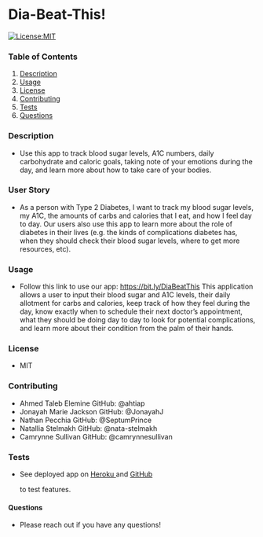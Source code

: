 # Dia-Beat-This!

[![License:MIT](https://img.shields.io/badge/License-MIT-yellow.svg)](https://opensource.org/licenses/MIT)

### Table of Contents

1. [Description](#description)
2. [Usage](#usage)
3. [License](#license)
4. [Contributing](#contribution)
5. [Tests](#testing)
6. [Questions](#questions)

### Description

- Use this app to track blood sugar levels, A1C numbers, daily carbohydrate and caloric goals, taking note of your emotions during the day, and learn more about how to take care of your bodies.

### User Story

- As a person with Type 2 Diabetes, I want to track my blood sugar levels, my A1C, the amounts of carbs and calories that I eat, and how I feel day to day. 
Our users also use this app to learn more about the role of diabetes in their lives (e.g. the kinds of complications diabetes has, when they should check their blood sugar levels, where to get more resources, etc).


### Usage

- Follow this link to use our app: https://bit.ly/DiaBeatThis This application allows a user to input their blood sugar and A1C levels, their daily allotment for carbs and calories, keep track of how they feel during the day, know exactly when to schedule their next doctor’s appointment, what they should be doing day to day to look for potential complications, and learn more about their condition from the palm of their hands.


### License

- MIT

### Contributing

- Ahmed Taleb Elemine
  GitHub: @ahtiap
- Jonayah Marie Jackson
  GitHub: @JonayahJ
- Nathan Pecchia
  GitHub: @SeptumPrince
- Natallia Stelmakh
  GitHub: @nata-stelmakh
- Camrynne Sullivan
  GitHub: @camrynnesullivan

### Tests

- See deployed app on
  [Heroku ](https://dia-beat-this-final-project.herokuapp.com/)
  and
  [GitHub ](https://github.com/camrynnesullivan/dia-beat-this)

  to test features.
#### Questions
- Please reach out if you have any questions!

